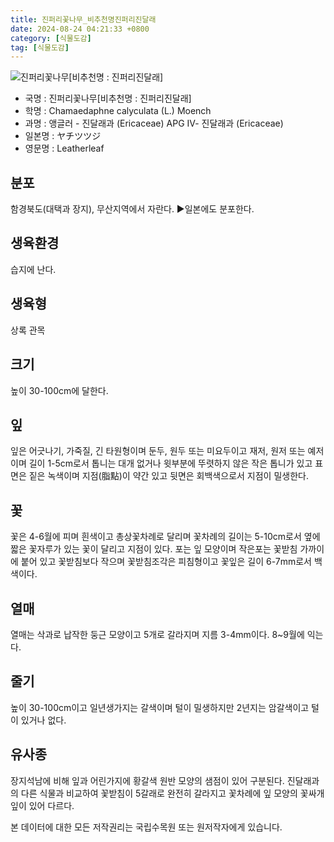 ```yaml
---
title: 진퍼리꽃나무_비추천명진퍼리진달래
date: 2024-08-24 04:21:33 +0800
category: [식물도감]
tag: [식물도감]
---
```




![진퍼리꽃나무[비추천명 : 진퍼리진달래]](/fileUpload/plants/basic/Ericaceae/Chamaedaphne/P000003971/P000003971_220206_1_th2.jpg)
- 국명 : 진퍼리꽃나무[비추천명 : 진퍼리진달래]
- 학명 : Chamaedaphne calyculata (L.) Moench
- 과명 : 앵글러 - 진달래과 (Ericaceae) APG Ⅳ- 진달래과 (Ericaceae)
- 일본명 : ヤチツツジ
- 영문명 : Leatherleaf


## 분포
함경북도(대택과 장지), 무산지역에서 자란다. ▶일본에도 분포한다.
## 생육환경
습지에 난다.
## 생육형
상록 관목
## 크기
높이 30-100cm에 달한다.
## 잎
잎은 어긋나기, 가죽질, 긴 타원형이며 둔두, 원두 또는 미요두이고 재저, 원저 또는 예저이며 길이 1-5cm로서 톱니는 대개 없거나 윗부분에 뚜렷하지 않은 작은 톱니가 있고 표면은 짙은 녹색이며 지점(脂點)이 약간 있고 뒷면은 회백색으로서 지점이 밀생한다.
## 꽃
꽃은 4-6월에 피며 흰색이고 총상꽃차례로 달리며 꽃차례의 길이는 5-10cm로서 옆에 짧은 꽃자루가 있는 꽃이 달리고 지점이 있다. 포는 잎 모양이며 작은포는 꽃받침 가까이에 붙어 있고 꽃받침보다 작으며 꽃받침조각은 피침형이고 꽃잎은 길이 6-7mm로서 백색이다.
## 열매
열매는 삭과로 납작한 둥근 모양이고 5개로 갈라지며 지름 3-4mm이다. 8~9월에 익는다. 
## 줄기
높이 30-100cm이고 일년생가지는 갈색이며 털이 밀생하지만 2년지는 암갈색이고 털이 있거나 없다.
## 유사종
장지석남에 비해 잎과 어린가지에 황갈색 원반 모양의 샘점이 있어 구분된다. 진달래과의 다른 식물과 비교하여 꽃받침이 5갈래로 완전히 갈라지고 꽃차례에 잎 모양의 꽃싸개잎이 있어 다르다. 






본 데이터에 대한 모든 저작권리는 국립수목원 또는 원저작자에게 있습니다.
